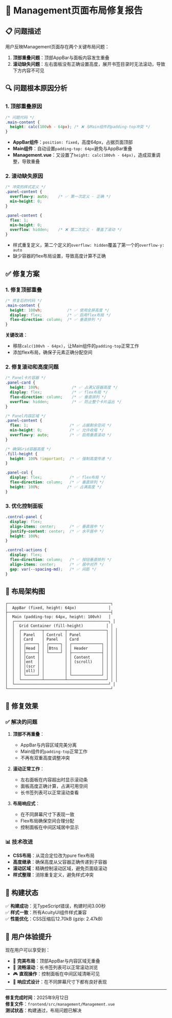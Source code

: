 # 🔧 Management页面布局修复报告

## 📋 **问题描述**

用户反映Management页面存在两个关键布局问题：

1. **顶部重叠问题**：顶部AppBar与面板内容发生重叠
2. **滚动缺失问题**：左右面板没有正确设置高度，展开书签目录时无法滚动，导致下方内容不可见

## 🔍 **问题根本原因分析**

### 1. 顶部重叠原因

```css
/* 问题代码 */
.main-content {
  height: calc(100vh - 64px); /* ❌ 与Main组件的padding-top冲突 */
}
```

- **AppBar组件**：`position: fixed`，高度64px，占据页面顶部
- **Main组件**：自动设置`padding-top: 64px`避免与AppBar重叠
- **Management.vue**：又设置了`height: calc(100vh - 64px)`，造成双重调整，导致重叠

### 2. 滚动缺失原因

```css
/* 冲突的样式定义 */
.panel-content {
  overflow-y: auto;    /* ✅ 第一次定义 - 正确 */
  min-height: 0;
}

.panel-content {
  flex: 1;
  min-height: 0;
  overflow: hidden;    /* ❌ 第二次定义 - 覆盖了滚动 */
}
```

- 样式重复定义，第二个定义的`overflow: hidden`覆盖了第一个的`overflow-y: auto`
- 缺少容器的flex布局设置，导致高度计算不正确

## ✅ **修复方案**

### 1. 修复顶部重叠

```css
/* 修复后的代码 */
.main-content {
  height: 100vh;           /* ✅ 使用全屏高度 */
  display: flex;           /* ✅ 启用flex布局 */
  flex-direction: column;  /* ✅ 垂直排列 */
}
```

**关键改进**：
- 移除`calc(100vh - 64px)`，让Main组件的`padding-top`正常工作
- 添加flex布局，确保子元素正确分配空间

### 2. 修复滚动和高度问题

```css
/* Panel卡片容器 */
.panel-card {
  height: 100%;              /* ✅ 占满父容器高度 */
  display: flex;             /* ✅ flex布局 */
  flex-direction: column;    /* ✅ 垂直排列 */
  overflow: hidden;          /* ✅ 防止整个卡片溢出 */
}

/* Panel内容区域 */
.panel-content {
  flex: 1;                  /* ✅ 占据剩余空间 */
  min-height: 0;            /* ✅ 允许收缩 */
  overflow-y: auto;         /* ✅ 启用垂直滚动 */
}

/* 确保Grid容器高度 */
.fill-height {
  height: 100% !important;  /* ✅ 强制高度传递 */
}

.panel-col {
  display: flex;            /* ✅ flex布局 */
  flex-direction: column;   /* ✅ 垂直排列 */
  height: 100%;            /* ✅ 占满高度 */
}
```

### 3. 优化控制面板

```css
.control-panel {
  display: flex;
  align-items: center;      /* ✅ 垂直居中 */
  justify-content: center;  /* ✅ 水平居中 */
  height: 100%;
}

.control-actions {
  display: flex;
  flex-direction: column;   /* ✅ 按钮垂直排列 */
  align-items: center;      /* ✅ 居中对齐 */
  gap: var(--spacing-md);   /* ✅ 间距 */
}
```

## 📐 **布局架构图**

```
┌─────────────────────────────────────────────┐
│  AppBar (fixed, height: 64px)              │
├─────────────────────────────────────────────┤
│  Main (padding-top: 64px, height: 100vh)   │
│  ┌─────────────────────────────────────────┐ │
│  │  Grid Container (fill-height)          │ │
│  │  ┌─────────┬─────────┬─────────────────┐ │ │
│  │  │ Panel   │ Control │ Panel           │ │ │
│  │  │ Card    │ Panel   │ Card            │ │ │
│  │  │ ┌─────┐ │ ┌─────┐ │ ┌─────────────┐ │ │ │
│  │  │ │Head │ │ │Btns │ │ │ Header      │ │ │ │
│  │  │ ├─────┤ │ └─────┘ │ ├─────────────┤ │ │ │
│  │  │ │Cont │ │         │ │ Content     │ │ │ │
│  │  │ │ent  │ │         │ │ (scroll)    │ │ │ │
│  │  │ │(scr │ │         │ │             │ │ │ │
│  │  │ │oll) │ │         │ │             │ │ │ │
│  │  │ └─────┘ │         │ └─────────────┘ │ │ │
│  │  └─────────┴─────────┴─────────────────┘ │ │
│  └─────────────────────────────────────────┘ │
└─────────────────────────────────────────────┘
```

## 🎯 **修复效果**

### ✅ **解决的问题**

1. **顶部不再重叠**：
   - AppBar与内容区域完美分离
   - Main组件的`padding-top`正常工作
   - 不再有双重高度调整冲突

2. **滚动正常工作**：
   - 左右面板在内容超出时显示滚动条
   - 面板高度正确计算，占满可用空间
   - 长书签列表可以正常滚动查看

3. **布局响应式**：
   - 在不同屏幕尺寸下表现一致
   - Flex布局确保空间合理分配
   - 控制面板在中间区域居中显示

### 📊 **技术改进**

- **CSS布局**：从混合定位改为pure flex布局
- **高度继承**：确保高度从父容器正确传递到子容器
- **滚动区域**：精确控制滚动区域，避免页面级滚动
- **样式整理**：消除重复定义，避免样式冲突

## 🚀 **构建状态**

✅ **构建成功**：无TypeScript错误，构建时间3.00秒  
✅ **样式一致**：所有AcuityUI组件样式兼容  
✅ **性能优化**：CSS压缩后12.70kB (gzip: 2.47kB)  

## 🎉 **用户体验提升**

现在用户可以享受到：

- 🎯 **完美布局**：顶部AppBar与内容区域无重叠
- 📜 **流畅滚动**：长书签列表可以正常滚动浏览  
- 🎮 **直观操作**：控制面板在中间区域清晰可见
- 📱 **响应式设计**：在不同屏幕尺寸下都有良好表现

---

**修复完成时间**：2025年9月12日  
**修复文件**：`frontend/src/management/Management.vue`  
**测试状态**：构建通过，布局问题已解决
